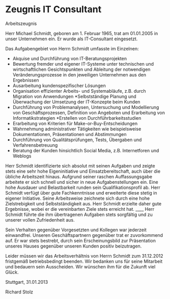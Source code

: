 # Zeugnis IT Consultant

Arbeitszeugnis

Herr Michael Schmidt, geboren am 1. Februar 1965, trat am 01.01.2005 in unser Unternehmen ein. Er wurde als IT-Consultant eingesetzt. 

Das Aufgabengebiet von Herrn Schmidt umfasste im Einzelnen: 

* Akquise und Durchführung von IT-Beratungsprojekten 
* Bewertung fremder und eigener IT-Systeme unter technischen und wirtschaftlichen Gesichtspunkten und Ableitung der notwendigen Veränderungsprozesse in den jeweiligen Unternehmen aus den Ergebnissen
* Ausarbeitung kundenspezifischer Lösungen
* Organisation effizienter Arbeits- und Systemabläufe, z.B. durch Migration von Anwendungen
*Selbstständige Planung und Überwachung der Umsetzung der IT-Konzepte beim Kunden
* Durchführung von Problemanalysen, Untersuchung und Modellierung von Geschäftsprozessen, Definition von Angeboten und Erarbeitung von Informatikstrategien
*Erstellen von Durchführbarkeitsstudien
* Erarbeitung von Kriterien für Make-or-Buy-Entscheidungen
* Wahrnehmung administrativer Tätigkeiten wie beispielsweise Dokumentationen, Präsentationen und Abstimmungen
* Durchführung von Qualitätsprüfungen, Tests, Übergaben und Verfahrensbetreuung
* Beratung der Kunden hinsichtlich Social Media, z.B. Internetforen und Weblogs

Herr Schmidt identifizierte sich absolut mit seinen Aufgaben und zeigte stets eine sehr hohe Eigeninitiative und Einsatzbereitschaft, auch über die übliche Arbeitszeit hinaus. Aufgrund seiner raschen Auffassungsgabe arbeitete er sich schnell und sicher in neue Aufgabenstellungen ein. Eine hohe Ausdauer und Belastbarkeit runden sein Qualifikationsprofil ab. Herr Schmidt verfügt über gute Fachkenntnisse und erweiterte diese stetig in eigener Initiative. Seine Arbeitsweise zeichnete sich durch eine hohe Zielstrebigkeit und Selbstständigkeit aus. Herr Schmidt erzielte daher gute Ergebnisse, wobei er die vereinbarten Ziele stets erreicht hat. ____ Herr Schmidt führte die ihm übertragenen Aufgaben stets sorgfältig und zu unserer vollen Zufriedenheit aus. 

Sein Verhalten gegenüber Vorgesetzten und Kollegen war jederzeit einwandfrei. Unseren Geschäftspartnern gegenüber trat er zuvorkommend auf. Er war stets bestrebt, durch sein Erscheinungsbild zur Präsentation unseres Hauses gegenüber unseren Kunden positiv beizutragen. 

Leider müssen wir das Arbeitsverhältnis von Herrn Schmidt zum 31.12.2012 fristgemäß betriebsbedingt beenden. Wir bedanken uns für seine Mitarbeit und bedauern sein Ausscheiden. Wir wünschen ihm für die Zukunft viel Glück. 

Stuttgart, 31.01.2013 


Richard Stolz 